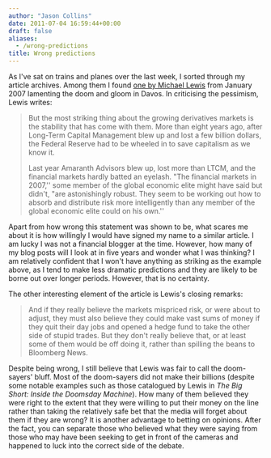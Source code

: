 ```yaml
---
author: "Jason Collins"
date: 2011-07-04 16:59:44+00:00
draft: false
aliases:
  - /wrong-predictions
title: Wrong predictions
---
```


As I've sat on trains and planes over the last week, I sorted through my article archives. Among them I found [one by Michael Lewis](http://www.bloomberg.com/apps/news?pid=newsarchive&sid=aaagOLYMd4yg) from January 2007 lamenting the doom and gloom in Davos. In criticising the pessimism, Lewis writes:


<blockquote>But the most striking thing about the growing derivatives markets is the stability that has come with them. More than eight years ago, after Long-Term Capital Management blew up and lost a few billion dollars, the Federal Reserve had to be wheeled in to save capitalism as we know it.

Last year Amaranth Advisors blew up, lost more than LTCM, and the financial markets hardly batted an eyelash. "The financial markets in 2007,'' some member of the global economic elite might have said but didn't, "are astonishingly robust. They seem to be working out how to absorb and distribute risk more intelligently than any member of the global economic elite could on his own.''</blockquote>


Apart from how wrong this statement was shown to be, what scares me about it is how willingly I would have signed my name to a similar article. I am lucky I was not a financial blogger at the time. However, how many of my blog posts will I look at in five years and wonder what I was thinking? I am relatively confident that I won't have anything  as striking as the example above, as I tend to make less dramatic predictions and they are likely to be borne out over longer periods. However, that is no certainty.

The other interesting element of the article is Lewis's closing remarks:


<blockquote>And if they really believe the markets mispriced risk, or were about to adjust, they must also believe they could make vast sums of money if they quit their day jobs and opened a hedge fund to take the other side of stupid trades. But they don't really believe that, or at least some of them would be off doing it, rather than spilling the beans to Bloomberg News.</blockquote>


Despite being wrong, I still believe that Lewis was fair to call the doom-sayers' bluff. Most of the doom-sayers did not make their billions (despite some notable examples such as those catalogued by Lewis in *The Big Short: Inside the Doomsday Machine*). How many of them believed they were right to the extent that they were willing to put their money on the line rather than taking the relatively safe bet that the media will forget about them if they are wrong? It is another advantage to betting on opinions. After the fact, you can separate those who believed what they were saying from those who may have been seeking to get in front of the cameras and happened to luck into the correct side of the debate.
